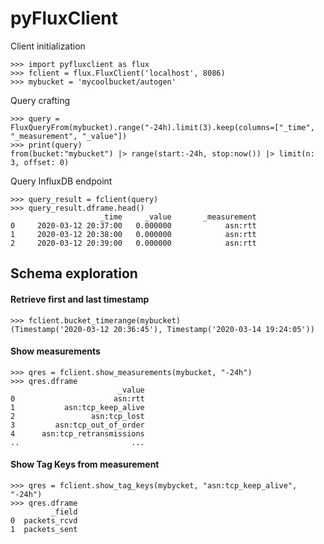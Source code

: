# pyFluxClient
Client initialization
```
>>> import pyfluxclient as flux
>>> fclient = flux.FluxClient('localhost', 8086)
>>> mybucket = 'mycoolbucket/autogen'
```
Query crafting
```
>>> query = FluxQueryFrom(mybucket).range("-24h).limit(3).keep(columns=["_time", "_measurement", "_value"])
>>> print(query)
from(bucket:"mybucket") |> range(start:-24h, stop:now()) |> limit(n: 3, offset: 0)
```
Query InfluxDB endpoint
```
>>> query_result = fclient(query)
>>> query_result.dframe.head()
                    _time     _value       _measurement
0     2020-03-12 20:37:00   0.000000            asn:rtt
1     2020-03-12 20:38:00   0.000000            asn:rtt
2     2020-03-12 20:39:00   0.000000            asn:rtt
```
## Schema exploration
#### Retrieve first and last timestamp
```
>>> fclient.bucket_timerange(mybucket)
(Timestamp('2020-03-12 20:36:45'), Timestamp('2020-03-14 19:24:05'))
```
#### Show measurements
```
>>> qres = fclient.show_measurements(mybucket, "-24h")
>>> qres.dframe
                        _value
0                      asn:rtt
1           asn:tcp_keep_alive
2                 asn:tcp_lost
3         asn:tcp_out_of_order
4      asn:tcp_retransmissions
..                         ...
```
#### Show Tag Keys from measurement 
```
>>> qres = fclient.show_tag_keys(mybycket, "asn:tcp_keep_alive", "-24h")
>>> qres.dframe
         _field
0  packets_rcvd
1  packets_sent
```
